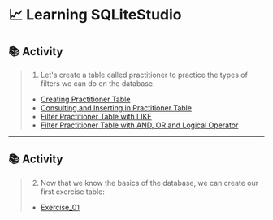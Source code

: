 # 📈 Learning SQLiteStudio

## 📚 Activity

> 1) Let's create a table called practitioner to practice the types of filters we can do on the database.
>
> - [Creating Practitioner Table](https://github.com/ArthurEstevan/Entra21_Class_Relational_Bank/tree/main/Class_02/01-DDL-Criando-Tabela-Praticante)
> - [Consulting and Inserting in Practitioner Table](https://github.com/ArthurEstevan/Entra21_Class_Relational_Bank/tree/main/Class_02/02-DML-Consultar-Praticante-E-Inserir-Praticante)
> - [Filter Practitioner Table with LIKE](https://github.com/ArthurEstevan/Entra21_Class_Relational_Bank/tree/main/Class_02/03-DML-Filtrar-Praticante-Com-Like)
> - [Filter Practitioner Table with AND, OR and Logical Operator](https://github.com/ArthurEstevan/Entra21_Class_Relational_Bank/tree/main/Class_02)
---

## 📚 Activity

> 2) Now that we know the basics of the database, we can create our first exercise table:
>
> - [Exercise_01](https://github.com/ArthurEstevan/Entra21_Class_Relational_Bank/tree/main/Class_02/Exercise_01)
